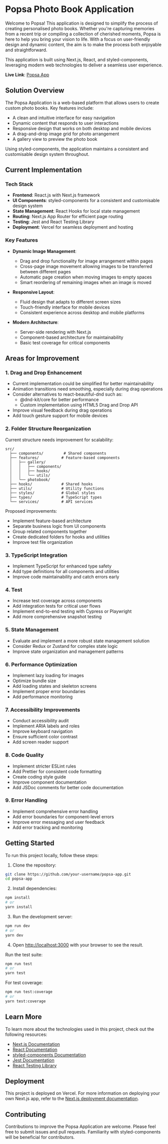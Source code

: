 # Popsa Photo Book Application

Welcome to Popsa! This application is designed to simplify the process of creating personalised photo books. Whether you're capturing memories from a recent trip or compiling a collection of cherished moments, Popsa is here to help you bring your vision to life. With a focus on user-friendly design and dynamic content, the aim is to make the process both enjoyable and straightforward.

This application is built using Next.js, React, and styled-components, leveraging modern web technologies to deliver a seamless user experience.

**Live Link**: [Popsa App](https://popsa-take-home.vercel.app/)

## Solution Overview

The Popsa Application is a web-based platform that allows users to create custom photo books. Key features include:

- A clean and intuitive interface for easy navigation
- Dynamic content that responds to user interactions
- Responsive design that works on both desktop and mobile devices
- A drag-and-drop image grid for photo arrangement
- A gallery view to preview the photo book

Using styled-components, the application maintains a consistent and customisable design system throughout.

## Current Implementation

### Tech Stack

- **Frontend**: React.js with Next.js framework
- **UI Components**: styled-components for a consistent and customisable design system
- **State Management**: React Hooks for local state management
- **Routing**: Next.js App Router for efficient page routing
- **Testing**: Jest and React Testing Library
- **Deployment**: Vercel for seamless deployment and hosting

### Key Features

- **Dynamic Image Management**:

  - Drag and drop functionality for image arrangement within pages
  - Cross-page image movement allowing images to be transferred between different pages
  - Automatic page creation when moving images to empty spaces
  - Smart reordering of remaining images when an image is moved

- **Responsive Layout**:

  - Fluid design that adapts to different screen sizes
  - Touch-friendly interface for mobile devices
  - Consistent experience across desktop and mobile platforms

- **Modern Architecture**:
  - Server-side rendering with Next.js
  - Component-based architecture for maintainability
  - Basic test coverage for critical components

## Areas for Improvement

### 1. Drag and Drop Enhancement

- Current implementation could be simplified for better maintainability
- Animation transitions need smoothing, especially during drag operations
- Consider alternatives to react-beautiful-dnd such as:
  - @dnd-kit/core for better performance
  - Custom implementation using HTML5 Drag and Drop API
- Improve visual feedback during drag operations
- Add touch gesture support for mobile devices

### 2. Folder Structure Reorganization

Current structure needs improvement for scalability:

```
src/
  ├── components/         # Shared components
  ├── features/          # Feature-based components
  │   ├── gallery/
  │   │   ├── components/
  │   │   ├── hooks/
  │   │   └── utils/
  │   └── photobook/
  ├── hooks/             # Shared hooks
  ├── utils/             # Utility functions
  ├── styles/            # Global styles
  ├── types/             # TypeScript types
  └── services/          # API services
```

Proposed improvements:

- Implement feature-based architecture
- Separate business logic from UI components
- Group related components together
- Create dedicated folders for hooks and utilities
- Improve test file organization

### 3. TypeScript Integration

- Implement TypeScript for enhanced type safety
- Add type definitions for all components and utilities
- Improve code maintainability and catch errors early

### 4. Test

- Increase test coverage across components
- Add integration tests for critical user flows
- Implement end-to-end testing with Cypress or Playwright
- Add more comprehensive snapshot testing

### 5. State Management

- Evaluate and implement a more robust state management solution
- Consider Redux or Zustand for complex state logic
- Improve state organization and management patterns

### 6. Performance Optimization

- Implement lazy loading for images
- Optimize bundle size
- Add loading states and skeleton screens
- Implement proper error boundaries
- Add performance monitoring

### 7. Accessibility Improvements

- Conduct accessibility audit
- Implement ARIA labels and roles
- Improve keyboard navigation
- Ensure sufficient color contrast
- Add screen reader support

### 8. Code Quality

- Implement stricter ESLint rules
- Add Prettier for consistent code formatting
- Create coding style guide
- Improve component documentation
- Add JSDoc comments for better code documentation

### 9. Error Handling

- Implement comprehensive error handling
- Add error boundaries for component-level errors
- Improve error messaging and user feedback
- Add error tracking and monitoring

## Getting Started

To run this project locally, follow these steps:

1. Clone the repository:

```bash
git clone https://github.com/your-username/popsa-app.git
cd popsa-app
```

2. Install dependencies:

```bash
npm install
# or
yarn install
```

3. Run the development server:

```bash
npm run dev
# or
yarn dev
```

4. Open [http://localhost:3000](http://localhost:3000) with your browser to see the result.

Run the test suite:

```bash
npm run test
# or
yarn test
```

For test coverage:

```bash
npm run test:coverage
# or
yarn test:coverage
```

## Learn More

To learn more about the technologies used in this project, check out the following resources:

- [Next.js Documentation](https://nextjs.org/docs)
- [React Documentation](https://reactjs.org/docs/getting-started.html)
- [styled-components Documentation](https://styled-components.com/docs)
- [Jest Documentation](https://jestjs.io/)
- [React Testing Library](https://testing-library.com/react)

## Deployment

This project is deployed on Vercel. For more information on deploying your own Next.js app, refer to the [Next.js deployment documentation](https://nextjs.org/docs/app/building-your-application/deploying).

## Contributing

Contributions to improve the Popsa Application are welcome. Please feel free to submit issues and pull requests. Familiarity with styled-components will be beneficial for contributors.
